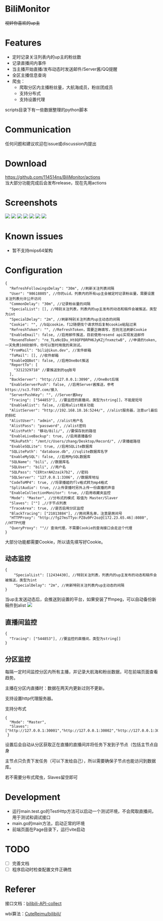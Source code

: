 # BiliMonitor
~~视奸你喜欢的up主~~
# Features
- 定时记录关注列表内的up主的粉丝数
- 记录直播间内事件
- 当主播开始直播/发布动态时发送邮件/Server酱/QQ提醒
- 全区主播信息查询
- 爬虫：
  - 爬取分区内主播粉丝量，大航海成员，粉丝团成员
  - 支持分布式
  - 支持设置代理
    
scripts目录下有一些数据整理的python脚本

# Communication

任何问题和建议欢迎在issue或discussion内提出

# Download
https://github.com/114514ns/BiliMonitor/actions
<br/>
当大部分功能完成后会发布release，现在先用actions

# Screenshots

<img src="https://i0.hdslb.com/bfs/im_new/8af2a36a95a2f751a29a5b4e6befdedc451537183.png" referrerpolicy="no-referrer">
<img src="https://i0.hdslb.com/bfs/im_new/9fc25943eb8f4784bf42d94fb2b55e7d451537183.png" referrerpolicy="no-referrer">
<img src="https://i0.hdslb.com/bfs/im_new/58427e14f36256886036c6b16d18857a451537183.png" referrerpolicy="no-referrer">
<img src="https://i0.hdslb.com/bfs/im_new/5b1f2717000cab771dd47ca1edd1dcd7451537183.png" referrerpolicy="no-referrer">
<img src="https://i0.hdslb.com/bfs/im_new/cee41796ff8f9b50c8528da9a367a0a3451537183.png" referrerpolicy="no-referrer">
<img src="https://i0.hdslb.com/bfs/im_new/7a6fa2331e38977b7726e089e769b8ee451537183.png" referrerpolicy="no-referrer">
<img src="https://i0.hdslb.com/bfs/im_new/729f4b893070869edb09ca307a833a50451537183.png" referrerpolicy="no-referrer">

# Known issues
- 暂不支持mips64架构
# Configuration

```json5
{
  "RefreshFollowingsDelay": "30m", //刷新关注列表间隔
  "User": "98618805", //你的uid，列表内的所有up主会被定时记录粉丝量，需要设置关注列表允许公开访问
  "CommonDelay": "30m", //记录粉丝量的间隔
  "SpecialList": [], //特别关注列表，列表内的up主发布的动态和稿件会被推送，类型为int
  "SpecialDelay": "2m", //刷新特别关注列表内up主动态的间隔
  "Cookie": "", //b站cookie，f12随便找个请求然后复制cookie粘贴过来
  "RefreshToken": "", //RefreshToken，需要正确填写，否则无法刷新Cookie
  "EnableEmail": false, //启用邮件推送，目前使用resend api实现发送邮件
  "ResendToken": "re_TLeNcEDu_Ht8QFPBRPH6JyKZjfnxmztwB", //申请的token,一天免费100封邮件，你可以暂时用我的来测试。
  "FromMail": "bili@ikun.dev", //发件邮箱
  "ToMail": [], //收件邮箱
  "EnableQQBot": false, //启用OneBot推送
  "ReportTo": [
    "3212329718" //要推送到的qq账号
  ],
  "BackServer": "http://127.0.0.1:3090", //OneBot后端
  "EnableServerPush": false, //启用Server酱推送，参考https://sc3.ft07.com/接入
  "ServerPushKey": "", //Server酱key
  "Tracing": ["544853"], //要监控的直播间，类型为string[]，不能是短号
  "EnableAlist": false, //启用alist相关功能
  "AlistServer": "http://192.168.10.16:5244/", //alist服务器，注意url最后的斜杠
  "AlistUser": "admin", //alist用户名
  "AlistPass": "password", //alist密码
  "AlistPath": "移动/Bili/", //要保存到的路径
  "EnableLiveBackup": true, //启用直播备份
  "MikuPath": "/mnt/c/Users/zhang/Desktop/Record/", //录播姬路径
  "EnableSQLite": true, //启用SQLite数据库
  "SQLitePath": "database.db", //sqlite数据库名字
  "EnableMySQL": false, //启用MySQL数据库
  "SQLName": "bili", //数据库名
  "SQLUser": "bili", //用户名
  "SQLPass": "CERtxrAH2zaik7b2", //密码
  "SQLServer": "127.0.0.1:3306", //数据库地址
  "CodeToMP4": true, //将录播姬的flv格式转为mp4格式
  "SplitAudio": true, //上传录播时另外上传一份直播的声音
  "EnableCollectionMonitor": true, //启用收藏夹监控
  "Mode": "Master", //分布式的模式 取值为 Master/Slaver
  "Slaves": [""] ,//子节点列表
  "TraceArea": true, //是否启用分区监控
  "BlackTracing": ["21013884"], //房间黑名单，注意是房间号
  "HTTPProxy": "http://fg27msTTyo:PZ8u9Pr2oz@[172.23.65.46]:8080", //HTTP代理
  "QueryProxy": ""// 查询代理，不需要Cookie的查询接口会走这个代理
}
```
大部分功能都需要Cookie，所以请先填写好Cookie。
<br>



## 动态监控
```json5
{
    "SpecialList": [12434430], //特别关注列表，列表内的up主发布的动态和稿件会被推送，类型为int
    "SpecialDelay": "2m", //刷新特别关注列表内up主动态的间隔
}
```
当up主发送动态后，会推送到设置的平台，如果安装了ffmpeg，可以自动备份新稿件到alist
![](https://imgbed-1254007525.cos.ap-nanjing.myqcloud.com/undefined20250307003814757.png)
## 直播间监控
```json5
{
  "Tracing": ["544853"], //要监控的直播间，类型为string[]
}

```


## 分区监控

每隔一定时间监控分区内所有主播，并记录大航海和粉丝数据，可在前端页面查看趋势。

主播在分区内直播时：数据在两天内更新过则不更新。

支持设置http代理服务器。

支持分布式

~~~jsonc
{
  "Mode": "Master",
  "Slaves": ["http://127.0.0.1:30001","http://127.0.0.1:30002","http://127.0.0.1:30003"],
 }
~~~
设置后会自动从分区获取正在直播的直播间并将任务下发到子节点（包括主节点自身


主节点只负责下发任务（可以下发给自己），所以需要确保子节点也能访问到数据库。

若不需要分布式爬虫，Slaves留空即可



# Development

- 运行main.test.go的TestHttp方法可以启动一个测试环境，不会爬取直播间，用于测试和调试接口
- main.go的main方法，启动正常的环境
- 前端页面在Page目录下，运行vite启动 


# TODO
- [ ] 完善文档
- [ ] 程序启动时检查配置文件正确性
# Referer
接口文档：[bilibili-API-collect](https://github.com/SocialSisterYi/bilibili-API-collect)

wbi算法：[CuteReimu/bilibili/](https://github.com/CuteReimu/bilibili/)

